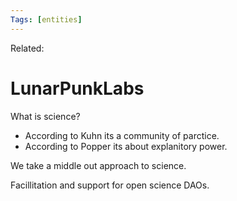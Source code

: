 ```yaml
---
Tags: [entities]
---
```

Related: 
# LunarPunkLabs
What is science? 
- According to Kuhn its a community of parctice. 
- According to Popper its about explanitory power. 

We take a middle out approach to science. 

Facillitation and support for open science DAOs.